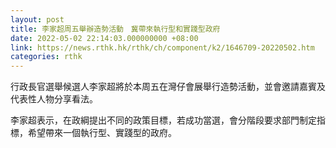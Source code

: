 ```yaml
---
layout: post
title: 李家超周五舉辦造勢活動　冀帶來執行型和實踐型政府
date: 2022-05-02 22:14:03.000000000 +08:00
link: https://news.rthk.hk/rthk/ch/component/k2/1646709-20220502.htm
categories: rthk
---
```


行政長官選舉候選人李家超將於本周五在灣仔會展舉行造勢活動，並會邀請嘉賓及代表性人物分享看法。

李家超表示，在政綱提出不同的政策目標，若成功當選，會分階段要求部門制定指標，希望帶來一個執行型、實踐型的政府。
